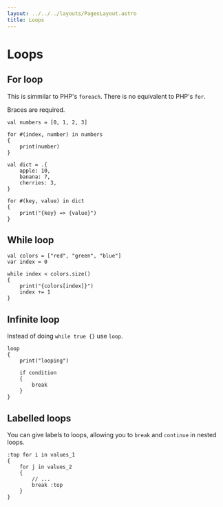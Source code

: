 ```yaml
---
layout: ../../../layouts/PagesLayout.astro
title: Loops
---
```


# Loops

## For loop

This is simmilar to PHP's `foreach`. There is no equivalent to PHP's `for`.

Braces are required.

```thp
val numbers = [0, 1, 2, 3]

for #(index, number) in numbers
{
    print(number)
}
```

```thp
val dict = .{
    apple: 10,
    banana: 7,
    cherries: 3,
}

for #(key, value) in dict
{
    print("{key} => {value}")
}
```



## While loop

```thp
val colors = ["red", "green", "blue"]
var index = 0

while index < colors.size()
{
    print("{colors[index]}")
    index += 1
}
```


## Infinite loop

Instead of doing `while true {}` use `loop`.

```thp
loop
{
    print("looping")

    if condition
    {
        break
    }
}
```


## Labelled loops

You can give labels to loops, allowing you to `break` and `continue` in nested loops.

```thp
:top for i in values_1
{
    for j in values_2
    {
        // ...
        break :top
    }
}
```








